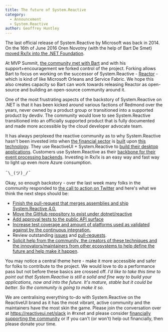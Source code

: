 ```yaml
---
title: The future of System.Reactive
category:
  - Announcement
  - System.Reactive
author: Geoffrey Huntley
---
```


The last official release of System.Reactive by Microsoft was back in 2014. On the 16th of June 2016 Oren Novotny (with the help of Bart De Smet)  [moved Rx/Ix into the .NET Foundation](https://www.dotnetfoundation.org/blog/2016/06/16/rx-net-welcome).

At MVP Summit, [the community met with Bart](https://github.com/Reactive-Extensions/Rx.NET/issues/466#issuecomment-370496523) and with his support+encouragement we forked control of the project. Forking allows Bart to focus on working on the successor of System.Reactive - [Reactor](https://vimeo.com/132192255) - which is kind of like Microsoft Orleans and Service Fabric. We hope this also creates capacity so Bart can work towards releasing Reactor as open-source and building an open-source community around it.

One of the most frustrating aspects of the backstory of System.Reactive on .NET is that it has been kicked around various factions of Redmond over the years, never owned by a product group or transitioned into a supported product by devdiv. The community would love to see System.Reactive transitioned into an officially supported product that is fully documented and made more accessible by the cloud developer advocate team.

It has always perplexed the reactive community as to why System.Reactive hasn't been invested into when [the financial sector](https://channel9.msdn.com/Events/TechEd/Australia/Tech-Ed-Australia-2011/ARC-MID206) is [built](https://github.com/AdaptiveConsulting/ReactiveTrader) upon [this technology](https://github.com/RolandPheasant/DynamicData). They use ReactiveUI + System.Reactive to [build their desktop applications](https://github.com/RolandPheasant/TailBlazer). Customers use System.Reactive as their [backbone for their event processing backends](https://medium.com/netflix-techblog/reactive-programming-at-netflix-b944d49874d2). Investing in Rx/Ix is an easy way and fast way to light up even more Azure consumption. 

<pre>¯\_(ツ)_/¯</pre>

Okay, so enough backstory - over the last week many folks in the community responded to [the call to action on Twitter](https://twitter.com/GeoffreyHuntley/status/986163246724861952) and here's what we think the next steps should be:

- [Finish the pull-request that merges assemblies and ship System.Reactive 4.0.](https://github.com/Reactive-Extensions/Rx.NET/pull/418)
- [Move the GitHub repository to exist under dotnet/reactive](https://github.com/Reactive-Extensions/Rx.NET/issues/466)
- [Add approval tests to the public API surface](https://github.com/Reactive-Extensions/Rx.NET/issues/479)
- [Increase test coverage and amount of platforms used as validated against by the continuous integration.](https://github.com/Reactive-Extensions/Rx.NET/issues/478)
- Review outstanding [issues](https://github.com/Reactive-Extensions/Rx.NET/issues) and [pull-requests](https://github.com/Reactive-Extensions/Rx.NET/pulls).
- [Solicit help from the community, the creators of these techniques and the innovators/maintainers from other ecosystems to help define the future and help make it happen](https://twitter.com/GeoffreyHuntley/status/986163246724861952).

You may notice a central theme here - make it more accessible and safer for folks to contribute to the project. We would love to do a performance pass but not before these basics are crossed off. *I'd like to take this time to point out that System.Reactive is still a solid and fine way to build your applications, now and into the future. It's mature, stable but it could be better. So the community is going to make it so.*

We are centralising everything to-do with System.Reactive on the ReactiveUI brand as it has the most vibrant, active community and the maintainers have the most skin the game. Please join the conversation over at https://reactiveui.net/slack in #rxnet and please consider [financially supporting the community](https://reactiveui.net/support) or If you can't (or won't) help out financially, then please donate your time.
